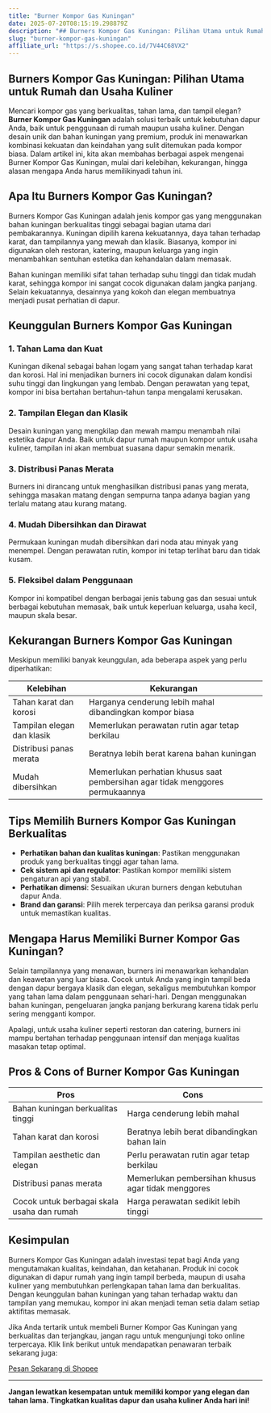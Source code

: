 ```yaml
---
title: "Burner Kompor Gas Kuningan"
date: 2025-07-20T08:15:19.298879Z
description: "## Burners Kompor Gas Kuningan: Pilihan Utama untuk Rumah dan Usaha Kuliner..."
slug: "burner-kompor-gas-kuningan"
affiliate_url: "https://s.shopee.co.id/7V44C68VX2"
---
```

## Burners Kompor Gas Kuningan: Pilihan Utama untuk Rumah dan Usaha Kuliner

Mencari kompor gas yang berkualitas, tahan lama, dan tampil elegan? **Burner Kompor Gas Kuningan** adalah solusi terbaik untuk kebutuhan dapur Anda, baik untuk penggunaan di rumah maupun usaha kuliner. Dengan desain unik dan bahan kuningan yang premium, produk ini menawarkan kombinasi kekuatan dan keindahan yang sulit ditemukan pada kompor biasa. Dalam artikel ini, kita akan membahas berbagai aspek mengenai Burner Kompor Gas Kuningan, mulai dari kelebihan, kekurangan, hingga alasan mengapa Anda harus memilikinyadi tahun ini.

## Apa Itu Burners Kompor Gas Kuningan?

Burners Kompor Gas Kuningan adalah jenis kompor gas yang menggunakan bahan kuningan berkualitas tinggi sebagai bagian utama dari pembakarannya. Kuningan dipilih karena kekuatannya, daya tahan terhadap karat, dan tampilannya yang mewah dan klasik. Biasanya, kompor ini digunakan oleh restoran, katering, maupun keluarga yang ingin menambahkan sentuhan estetika dan kehandalan dalam memasak.

Bahan kuningan memiliki sifat tahan terhadap suhu tinggi dan tidak mudah karat, sehingga kompor ini sangat cocok digunakan dalam jangka panjang. Selain kekuatannya, desainnya yang kokoh dan elegan membuatnya menjadi pusat perhatian di dapur.

## Keunggulan Burners Kompor Gas Kuningan

### 1. Tahan Lama dan Kuat

Kuningan dikenal sebagai bahan logam yang sangat tahan terhadap karat dan korosi. Hal ini menjadikan burners ini cocok digunakan dalam kondisi suhu tinggi dan lingkungan yang lembab. Dengan perawatan yang tepat, kompor ini bisa bertahan bertahun-tahun tanpa mengalami kerusakan.

### 2. Tampilan Elegan dan Klasik

Desain kuningan yang mengkilap dan mewah mampu menambah nilai estetika dapur Anda. Baik untuk dapur rumah maupun kompor untuk usaha kuliner, tampilan ini akan membuat suasana dapur semakin menarik.

### 3. Distribusi Panas Merata

Burners ini dirancang untuk menghasilkan distribusi panas yang merata, sehingga masakan matang dengan sempurna tanpa adanya bagian yang terlalu matang atau kurang matang.

### 4. Mudah Dibersihkan dan Dirawat

Permukaan kuningan mudah dibersihkan dari noda atau minyak yang menempel. Dengan perawatan rutin, kompor ini tetap terlihat baru dan tidak kusam.

### 5. Fleksibel dalam Penggunaan

Kompor ini kompatibel dengan berbagai jenis tabung gas dan sesuai untuk berbagai kebutuhan memasak, baik untuk keperluan keluarga, usaha kecil, maupun skala besar.

## Kekurangan Burners Kompor Gas Kuningan

Meskipun memiliki banyak keunggulan, ada beberapa aspek yang perlu diperhatikan:

| Kelebihan | Kekurangan |
| --- | --- |
| Tahan karat dan korosi | Harganya cenderung lebih mahal dibandingkan kompor biasa |
| Tampilan elegan dan klasik | Memerlukan perawatan rutin agar tetap berkilau |
| Distribusi panas merata | Beratnya lebih berat karena bahan kuningan |
| Mudah dibersihkan | Memerlukan perhatian khusus saat pembersihan agar tidak menggores permukaannya |

## Tips Memilih Burners Kompor Gas Kuningan Berkualitas

- **Perhatikan bahan dan kualitas kuningan**: Pastikan menggunakan produk yang berkualitas tinggi agar tahan lama.
- **Cek sistem api dan regulator**: Pastikan kompor memiliki sistem pengaturan api yang stabil.
- **Perhatikan dimensi**: Sesuaikan ukuran burners dengan kebutuhan dapur Anda.
- **Brand dan garansi**: Pilih merek terpercaya dan periksa garansi produk untuk memastikan kualitas.

## Mengapa Harus Memiliki Burner Kompor Gas Kuningan?

Selain tampilannya yang menawan, burners ini menawarkan kehandalan dan keawetan yang luar biasa. Cocok untuk Anda yang ingin tampil beda dengan dapur bergaya klasik dan elegan, sekaligus membutuhkan kompor yang tahan lama dalam penggunaan sehari-hari. Dengan menggunakan bahan kuningan, pengeluaran jangka panjang berkurang karena tidak perlu sering mengganti kompor.

Apalagi, untuk usaha kuliner seperti restoran dan catering, burners ini mampu bertahan terhadap penggunaan intensif dan menjaga kualitas masakan tetap optimal.

## Pros & Cons of Burner Kompor Gas Kuningan

| **Pros** | **Cons** |
| --- | --- |
| Bahan kuningan berkualitas tinggi | Harga cenderung lebih mahal | 
| Tahan karat dan korosi | Beratnya lebih berat dibandingkan bahan lain |
| Tampilan aesthetic dan elegan | Perlu perawatan rutin agar tetap berkilau |
| Distribusi panas merata | Memerlukan pembersihan khusus agar tidak menggores |
| Cocok untuk berbagai skala usaha dan rumah | Harga perawatan sedikit lebih tinggi |

## Kesimpulan

Burners Kompor Gas Kuningan adalah investasi tepat bagi Anda yang mengutamakan kualitas, keindahan, dan ketahanan. Produk ini cocok digunakan di dapur rumah yang ingin tampil berbeda, maupun di usaha kuliner yang membutuhkan perlengkapan tahan lama dan berkualitas. Dengan keunggulan bahan kuningan yang tahan terhadap waktu dan tampilan yang memukau, kompor ini akan menjadi teman setia dalam setiap aktifitas memasak.

Jika Anda tertarik untuk membeli Burner Kompor Gas Kuningan yang berkualitas dan terjangkau, jangan ragu untuk mengunjungi toko online terpercaya. Klik link berikut untuk mendapatkan penawaran terbaik sekarang juga:

[Pesan Sekarang di Shopee](https://s.shopee.co.id/7V44C68VX2)

---

**Jangan lewatkan kesempatan untuk memiliki kompor yang elegan dan tahan lama. Tingkatkan kualitas dapur dan usaha kuliner Anda hari ini!**